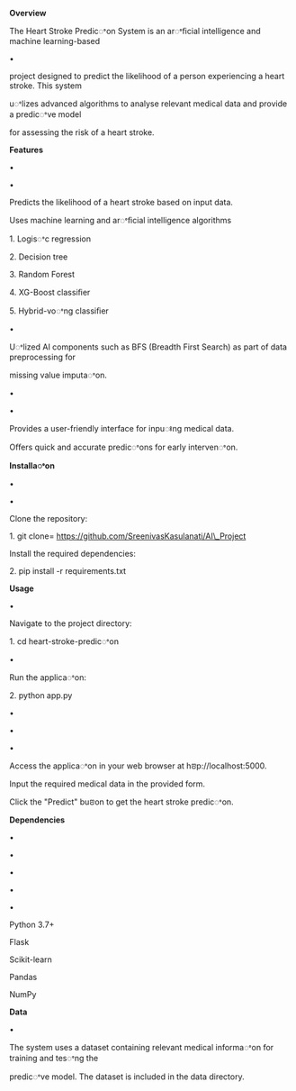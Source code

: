 <a name="br1"></a> 

**Overview**

The Heart Stroke Predicꢀon System is an arꢀﬁcial intelligence and machine learning-based

•

project designed to predict the likelihood of a person experiencing a heart stroke. This system

uꢀlizes advanced algorithms to analyse relevant medical data and provide a predicꢀve model

for assessing the risk of a heart stroke.

**Features**

•

•

Predicts the likelihood of a heart stroke based on input data.

Uses machine learning and arꢀﬁcial intelligence algorithms

1\. Logisꢀc regression

2\. Decision tree

3\. Random Forest

4\. XG-Boost classiﬁer

5\. Hybrid-voꢀng classiﬁer

•

Uꢀlized AI components such as BFS (Breadth First Search) as part of data preprocessing for

missing value imputaꢀon.

•

•

Provides a user-friendly interface for inpuꢁng medical data.

Oﬀers quick and accurate predicꢀons for early intervenꢀon.

**Installaꢀon**

•

•

Clone the repository:

1\. git clone= https://github.com/SreenivasKasulanati/AI\_Project

Install the required dependencies:

2\. pip install -r requirements.txt

**Usage**

•

Navigate to the project directory:

1\. cd heart-stroke-predicꢀon

•

Run the applicaꢀon:

2\. python app.py

•

•

•

Access the applicaꢀon in your web browser at hꢂp://localhost:5000.

Input the required medical data in the provided form.

Click the "Predict" buꢂon to get the heart stroke predicꢀon.

**Dependencies**

•

•

•

•

•

Python 3.7+

Flask

Scikit-learn

Pandas

NumPy

**Data**



<a name="br2"></a> 

•

The system uses a dataset containing relevant medical informaꢀon for training and tesꢀng the

predicꢀve model. The dataset is included in the data directory.


